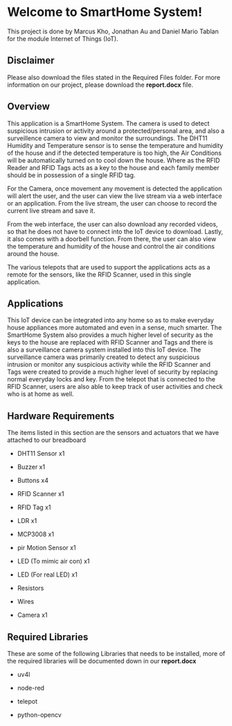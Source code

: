 # Welcome to SmartHome System!


This project is done by Marcus Kho, Jonathan Au and Daniel Mario Tablan for the module Internet of Things (IoT).



## Disclaimer

Please also download the files stated in the Required Files folder.
For more information on our project, please download the **report.docx** file.



## Overview


This application is a SmartHome System. The camera is used to detect suspicious intrusion or activity around a protected/personal area, and also a surveillence camera to view and monitor the surroundings. The DHT11 Humidity and Temperature sensor is to sense the temperature and humidity of the house and if the detected temperature is too high, the Air Conditions will be automatically turned on to cool down the house. Where as the RFID Reader and RFID Tags acts as a key to the house and each family member should be in possession of a single RFID tag.

For the Camera, once movement any movement is detected the application will alert the user, and the user can view the live stream via a web interface or an application. From the live stream, the user can choose to record the current live stream and save it.

From the web interface, the user can also download any recorded videos, so that he does not have to connect into the IoT device to download. Lastly, it also comes with a doorbell function. From there, the user can also view the temperature and humidity of the house and control the air conditions around the house.

The various telepots that are used to support the applications acts as a remote for the sensors, like the RFID Scanner, used in this single application.



## Applications


This IoT device can be integrated into any home so as to make everyday house appliances more automated and even in a sense, much smarter. The SmartHome System also provides a much higher level of security as the keys to the house are replaced with RFID Scanner and Tags and there is also a surveillance camera system installed into this IoT device. The surveillance camera was primarily created to detect any suspicious intrusion or monitor any suspicious activity while the RFID Scanner and Tags were created to provide a much higher level of security by replacing normal everyday locks and key. From the telepot that is connected to the RFID Scanner, users are also able to keep track of user activities and check who is at home as well.



## Hardware Requirements

The items listed in this section are the sensors and actuators that we have attached to our breadboard

 
- DHT11 Sensor x1
 
- Buzzer x1
 
- Buttons x4
 
- RFID Scanner x1
 
- RFID Tag x1
 
- LDR x1
 
- MCP3008 x1
 
- pir Motion Sensor x1
 
- LED (To mimic air con) x1
 
- LED (For real LED) x1
 
- Resistors
 
- Wires
 
- Camera x1



## Required Libraries

These are some of the following Libraries that needs to be installed, more of the required libraries will be documented down in our **report.docx**

 
- uv4l
 
- node-red
 
- telepot
 
- python-opencv
